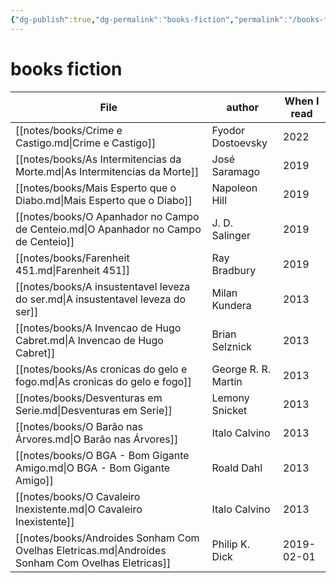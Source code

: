 ```yaml
---
{"dg-publish":true,"dg-permalink":"books-fiction","permalink":"/books-fiction/","dgHomeLink":true,"dgPassFrontmatter":false,"dgShowBacklinks":true,"dgShowLocalGraph":false}
---
```


# books fiction

| File                                                                                              | author              | When I read |
| ------------------------------------------------------------------------------------------------- | ------------------- | ----------- |
| [[notes/books/Crime e Castigo.md\|Crime e Castigo]]                                               | Fyodor Dostoevsky   | 2022        |
| [[notes/books/As Intermitencias da Morte.md\|As Intermitencias da Morte]]                         | José Saramago       | 2019        |
| [[notes/books/Mais Esperto que o Diabo.md\|Mais Esperto que o Diabo]]                             | Napoleon Hill       | 2019        |
| [[notes/books/O Apanhador no Campo de Centeio.md\|O Apanhador no Campo de Centeio]]               | J. D. Salinger      | 2019        |
| [[notes/books/Farenheit 451.md\|Farenheit 451]]                                                   | Ray Bradbury        | 2019        |
| [[notes/books/A insustentavel leveza do ser.md\|A insustentavel leveza do ser]]                   | Milan Kundera       | 2013        |
| [[notes/books/A Invencao de Hugo Cabret.md\|A Invencao de Hugo Cabret]]                           | Brian Selznick      | 2013        |
| [[notes/books/As cronicas do gelo e fogo.md\|As cronicas do gelo e fogo]]                         | George R. R. Martin | 2013        |
| [[notes/books/Desventuras em Serie.md\|Desventuras em Serie]]                                     | Lemony Snicket      | 2013        |
| [[notes/books/O Barão nas Árvores.md\|O Barão nas Árvores]]                                       | Italo Calvino       | 2013        |
| [[notes/books/O BGA - Bom Gigante Amigo.md\|O BGA - Bom Gigante Amigo]]                           | Roald Dahl          | 2013        |
| [[notes/books/O Cavaleiro Inexistente.md\|O Cavaleiro Inexistente]]                               | Italo Calvino       | 2013        |
| [[notes/books/Androides Sonham Com Ovelhas Eletricas.md\|Androides Sonham Com Ovelhas Eletricas]] | Philip K. Dick      | 2019-02-01  |
